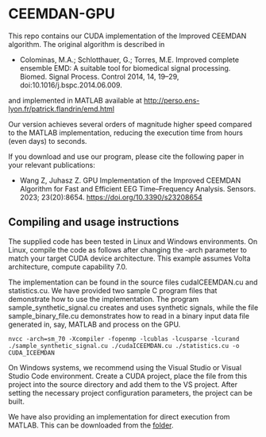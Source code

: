 # CEEMDAN-GPU
This repo contains our CUDA implementation of the Improved CEEMDAN algorithm. The original algorithm is described in  

- Colominas, M.A.; Schlotthauer, G.; Torres, M.E. Improved complete ensemble EMD: A suitable tool for biomedical signal processing. Biomed. Signal Process. Control 2014, 14, 19–29, doi:10.1016/j.bspc.2014.06.009.

and implemented in MATLAB available at http://perso.ens-lyon.fr/patrick.flandrin/emd.html 

Our version achieves several orders of magnitude higher speed compared to the MATLAB implementation, reducing the execution time from hours (even days) to seconds.

If you download and use our program, please cite the following paper in your relevant publications: 

- Wang Z, Juhasz Z. GPU Implementation of the Improved CEEMDAN Algorithm for Fast and Efficient EEG Time–Frequency Analysis. Sensors. 2023; 23(20):8654. https://doi.org/10.3390/s23208654 

## Compiling and usage instructions

The supplied code has been tested in Linux and Windows environments. On Linux, compile the code as follows after changing the -arch parameter to match your target CUDA device architecture. This example assumes Volta architecture, compute capability 7.0. 

The implementation can be found in the source files cudaICEEMDAN.cu and statistics.cu. We have provided two sample C program files that demonstrate how to use the implementation. The program sample_synthetic_signal.cu creates and uses synthetic signals, while the file sample_binary_file.cu demonstrates how to read in a binary input data file generated in, say, MATLAB and process on the GPU.      

`nvcc -arch=sm_70 -Xcompiler -fopenmp -lcublas -lcusparse -lcurand ./sample_synthetic_signal.cu ./cudaICEEMDAN.cu ./statistics.cu -o CUDA_ICEEMDAN `

On Windows systems, we recommend using the Visual Studio or Visual Studio Code environment. Create a CUDA project, place the file from this project into the source directory and add them to the VS project. After setting the necessary project configuration parameters, the project can be built. 

We have also providing an implementation for direct execution from MATLAB. This can be downloaded from the [folder](./MatlabMEXCUDA).
